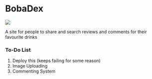 # BobaDex

<img src="https://i.imgur.com/xbeI2R0.png" />

A site for people to share and search reviews and comments for their favourite drinks

### To-Do List
1) Deploy this (keeps failing for some reason)
2) Image Uploading
3) Commenting System
